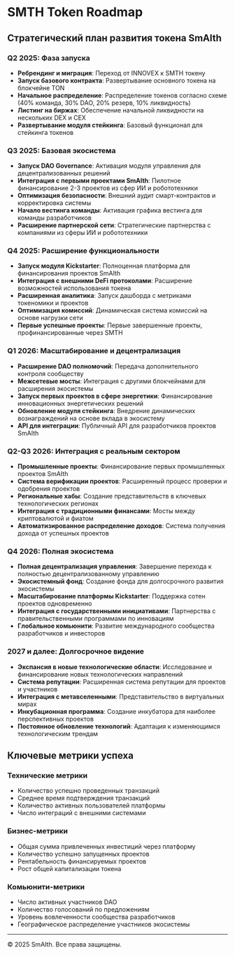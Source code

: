 # SMTH Token Roadmap
## Стратегический план развития токена SmAIth

### Q2 2025: Фаза запуска
- **Ребрендинг и миграция**: Переход от INNOVEX к SMTH токену
- **Запуск базового контракта**: Развертывание основного токена на блокчейне TON
- **Начальное распределение**: Распределение токенов согласно схеме (40% команда, 30% DAO, 20% резерв, 10% ликвидность)
- **Листинг на биржах**: Обеспечение начальной ликвидности на нескольких DEX и CEX
- **Развертывание модуля стейкинга**: Базовый функционал для стейкинга токенов

### Q3 2025: Базовая экосистема
- **Запуск DAO Governance**: Активация модуля управления для децентрализованных решений
- **Интеграция с первыми проектами SmAIth**: Пилотное финансирование 2-3 проектов из сфер ИИ и робототехники
- **Оптимизация безопасности**: Внешний аудит смарт-контрактов и корректировка системы
- **Начало вестинга команды**: Активация графика вестинга для команды разработчиков
- **Расширение партнерской сети**: Стратегические партнерства с компаниями из сферы ИИ и робототехники

### Q4 2025: Расширение функциональности
- **Запуск модуля Kickstarter**: Полноценная платформа для финансирования проектов SmAIth
- **Интеграция с внешними DeFi протоколами**: Расширение возможностей использования токена
- **Расширенная аналитика**: Запуск дашборда с метриками токеномики и проектов
- **Оптимизация комиссий**: Динамическая система комиссий на основе нагрузки сети
- **Первые успешные проекты**: Первые завершенные проекты, профинансированные через SMTH

### Q1 2026: Масштабирование и децентрализация
- **Расширение DAO полномочий**: Передача дополнительного контроля сообществу
- **Межсетевые мосты**: Интеграция с другими блокчейнами для расширения экосистемы
- **Запуск первых проектов в сфере энергетики**: Финансирование инновационных энергетических решений
- **Обновление модуля стейкинга**: Внедрение динамических вознаграждений на основе вклада в экосистему
- **API для интеграции**: Публичный API для разработчиков проектов SmAIth

### Q2-Q3 2026: Интеграция с реальным сектором
- **Промышленные проекты**: Финансирование первых промышленных проектов SmAIth
- **Система верификации проектов**: Расширенный процесс проверки и одобрения проектов
- **Региональные хабы**: Создание представительств в ключевых технологических регионах
- **Интеграция с традиционными финансами**: Мосты между криптовалютой и фиатом
- **Автоматизированное распределение доходов**: Система получения дохода от успешных проектов

### Q4 2026: Полная экосистема
- **Полная децентрализация управления**: Завершение перехода к полностью децентрализованному управлению
- **Экосистемный фонд**: Создание фонда для долгосрочного развития экосистемы
- **Масштабирование платформы Kickstarter**: Поддержка сотен проектов одновременно
- **Интеграция с государственными инициативами**: Партнерства с правительственными программами по инновациям
- **Глобальное комьюнити**: Развитие международного сообщества разработчиков и инвесторов

### 2027 и далее: Долгосрочное видение
- **Экспансия в новые технологические области**: Исследование и финансирование новых технологических направлений
- **Система репутации**: Расширенная система репутации для проектов и участников
- **Интеграция с метавселенными**: Представительство в виртуальных мирах
- **Инкубационная программа**: Создание инкубатора для наиболее перспективных проектов
- **Постоянное обновление технологий**: Адаптация к изменяющимся технологическим трендам

## Ключевые метрики успеха

### Технические метрики
- Количество успешно проведенных транзакций
- Среднее время подтверждения транзакций
- Количество активных пользователей платформы
- Число интеграций с внешними системами

### Бизнес-метрики
- Общая сумма привлеченных инвестиций через платформу
- Количество успешно запущенных проектов
- Рентабельность финансируемых проектов
- Рост общей капитализации токена

### Комьюнити-метрики
- Число активных участников DAO
- Количество голосований по предложениям
- Уровень вовлеченности сообщества разработчиков
- Географическое распределение участников экосистемы

---

© 2025 SmAIth. Все права защищены.
